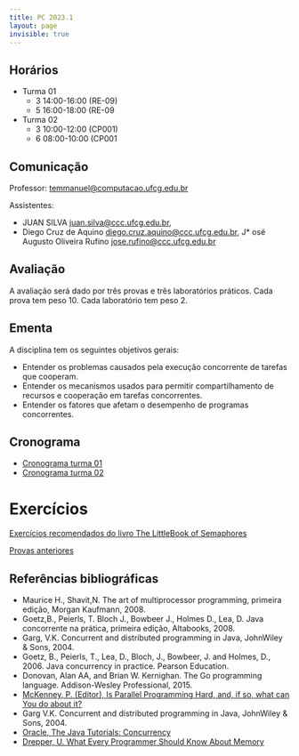 ```yaml
---
title: PC 2023.1
layout: page
invisible: true
---
```


## Horários

* Turma 01
  * 3 14:00-16:00 (RE-09)
  * 5 16:00-18:00 (RE-09 
* Turma 02
  * 3 10:00-12:00 (CP001)
  * 6 08:00-10:00 (CP001

## Comunicação

Professor: temmanuel@computacao.ufcg.edu.br

Assistentes:
* JUAN SILVA <juan.silva@ccc.ufcg.edu.br>,
* Diego Cruz de Aquino <diego.cruz.aquino@ccc.ufcg.edu.br>,
J* osé Augusto Oliveira Rufino <jose.rufino@ccc.ufcg.edu.br>


## Avaliação
A avaliação será dado por três provas e três laboratórios práticos. Cada prova tem peso 10. Cada laboratório tem peso 2.


## Ementa

A disciplina tem os seguintes objetivos gerais:
* Entender os problemas causados pela execução concorrente de tarefas que cooperam.
* Entender os mecanismos usados para permitir compartilhamento de recursos e cooperação em tarefas concorrentes.
* Entender os fatores que afetam o desempenho de programas concorrentes.


## Cronograma

* [Cronograma turma 01](https://docs.google.com/spreadsheets/d/12Vuu8OadLcLAP6Pehs9GdTZ_PIAgdOx3KCHJROHLFHc/edit#gid=0)
* [Cronograma turma 02](https://docs.google.com/spreadsheets/d/12Vuu8OadLcLAP6Pehs9GdTZ_PIAgdOx3KCHJROHLFHc/edit#gid=0)

# Exercícios
[Exercícios recomendados do livro The LittleBook of Semaphores](https://docs.google.com/spreadsheets/d/12Vuu8OadLcLAP6Pehs9GdTZ_PIAgdOx3KCHJROHLFHc/edit#gid=252438315)

[Provas anteriores](https://github.com/thiagomanel/fpc/tree/master/2023.1/prepa)

## Referências bibliográficas

* Maurice H., Shavit,N. The art of multiprocessor programming, primeira edição, Morgan Kaufmann, 2008.
* Goetz,B., Peierls, T. Bloch J., Bowbeer J., Holmes D., Lea, D. Java concorrente na prática, primeira edição, Altabooks, 2008.
* Garg, V.K. Concurrent and distributed programming in Java, JohnWiley & Sons, 2004.
* Goetz, B., Peierls, T., Lea, D., Bloch, J., Bowbeer, J. and Holmes, D., 2006. Java concurrency in practice. Pearson Education.
* Donovan, Alan AA, and Brian W. Kernighan. The Go programming language. Addison-Wesley Professional, 2015.
* [McKenney, P. (Editor), Is Parallel Programming Hard, and, if so, what can You do about it?](http://kernel.org/pub/linux/kernel/people/paulmck/perfbook/perfbook.2011.01.02a.pdf)
* Garg V.K. Concurrent and distributed programming in Java, JohnWiley & Sons, 2004.
* [Oracle, The Java Tutorials: Concurrency](http://docs.oracle.com/javase/tutorial/essential/concurrency/)
* [Drepper, U. What Every Programmer Should Know About Memory](ftp://ftp.linux.org.ua/pub/docs/developer/general/cpumemory.pdf)
